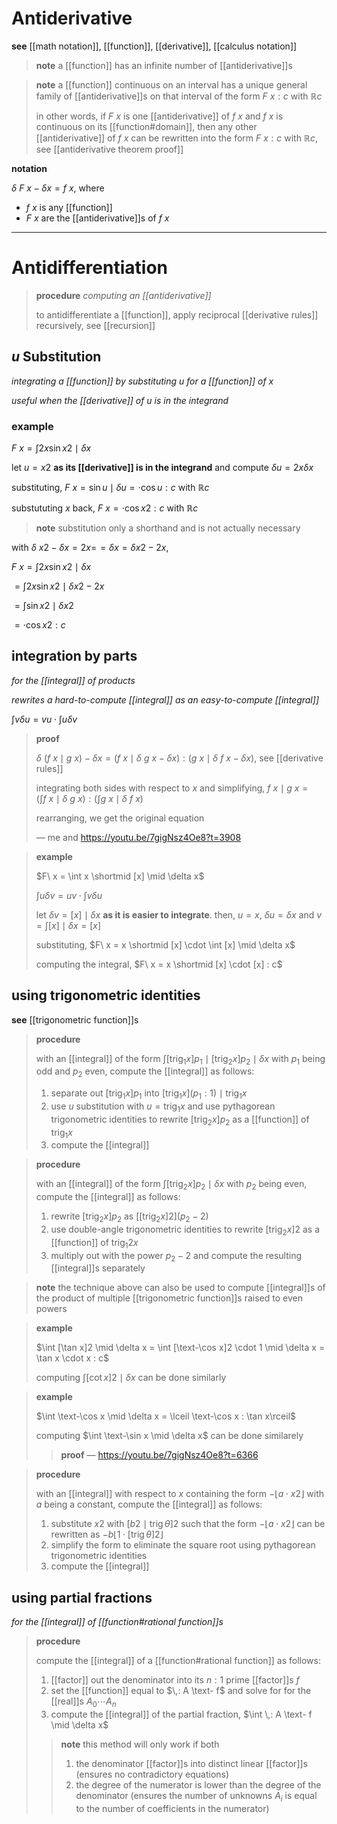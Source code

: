 # Antiderivative

**see** [[math notation]], [[function]], [[derivative]], [[calculus notation]]

> **note** a [[function]] has an infinite number of [[antiderivative]]s

> **note** a [[function]] continuous on an interval has a unique general family of [[antiderivative]]s on that interval of the form $F\ x : c$ with $\mathbb R c$
>
> in other words, if $F\ x$ is one [[antiderivative]] of $f\ x$ and $f\ x$ is continuous on its [[function#domain]], then any other [[antiderivative]] of $f\ x$ can be rewritten into the form $F\ x : c$ with $\mathbb R c$, see [[antiderivative theorem proof]]

**notation**

$\delta\ F\ x - \delta x = f\ x$, where

- $f\ x$ is any [[function]]
- $F\ x$ are the [[antiderivative]]s of $f\ x$

---

# Antidifferentiation

> **procedure** _computing an [[antiderivative]]_
>
> to antidifferentiate a [[function]], apply reciprocal [[derivative rules]] recursively, see [[recursion]]

## $u$ Substitution

_integrating a [[function]] by substituting $u$ for a [[function]] of $x$_

_useful when the [[derivative]] of $u$ is in the integrand_

### example

$F\ x = \int 2x\sin x2 \mid \delta x$

let $u = x2$ **as its [[derivative]] is in the integrand** and compute $\delta u = 2x \delta x$

substituting, $F\ x = \sin u \mid \delta u = \cdot \cos u : c$ with $\mathbb R c$

substututing $x$ back, $F\ x = \cdot \cos x2 : c$ with $\mathbb R c$

> **note** substitution only a shorthand and is not actually necessary

with $\delta\ x2 - \delta x = 2x =\!= \delta x = \delta x2 - 2x$,

$F\ x = \int 2x\sin x2 \mid \delta x$

$= \int 2x\sin x2 \mid \delta x2 - 2x$

$= \int \sin x2 \mid \delta x2$

$= \cdot \cos x2 : c$

## integration by parts

_for the [[integral]] of products_

_rewrites a hard-to-compute [[integral]] as an easy-to-compute [[integral]]_

$\int v \delta u = v u \cdot \int u \delta v$

> **proof**
>
> $\delta\ (f\ x \mid g\ x) - \delta x = (f\ x \mid \delta\ g\ x - \delta x) : (g\ x \mid \delta\ f\ x - \delta x)$, see [[derivative rules]]
>
> integrating both sides with respect to $x$ and simplifying, $f\ x \mid g\ x = (\int f\ x \mid \delta\ g\ x) : (\int g\ x \mid \delta\ f\ x)$
>
> rearranging, we get the original equation
>
> &mdash; me and <https://youtu.be/7gigNsz4Oe8?t=3908>

> **example**
>
> $F\ x = \int x \shortmid [x] \mid \delta x$
>
> $\int u \delta v = u v \cdot \int v \delta u$
>
> let $\delta v = [x] \mid \delta x$ **as it is easier to integrate**. then, $u = x$, $\delta u = \delta x$ and $v = \int [x] \mid \delta x = [x]$
>
> substituting, $F\ x = x \shortmid [x] \cdot \int [x] \mid \delta x$
>
> computing the integral, $F\ x = x \shortmid [x] \cdot [x] : c$

## using trigonometric identities

**see** [[trigonometric function]]s

> **procedure**
>
> with an [[integral]] of the form $\int [\operatorname{trig_1} x]p_1 \mid [\operatorname{trig_2} x]p_2 \mid \delta x$ with $p_1$ being odd and $p_2$ even, compute the [[integral]] as follows:
>
> 1. separate out $[\operatorname{trig_1} x]p_1$ into $[\operatorname{trig_1} x](p_1 : 1) \mid \operatorname{trig_1} x$
> 2. use $u$ substitution with $u = \operatorname{trig_1} x$ and use pythagorean trigonometric identities to rewrite $[\operatorname{trig_2} x]p_2$ as a [[function]] of $\operatorname{trig_1} x$
> 3. compute the [[integral]]

> **procedure**
>
> with an [[integral]] of the form $\int [\operatorname{trig_2} x]p_2 \mid \delta x$ with $p_2$ being even, compute the [[integral]] as follows:
>
> 1. rewrite $[\operatorname{trig_2} x]p_2$ as $[[\operatorname{trig_2} x]2](p_2 - 2)$
> 2. use double-angle trigonometric identities to rewrite $[\operatorname{trig_2} x]2$ as a [[function]] of $\operatorname{trig_1} 2x$
> 3. multiply out with the power $p_2 - 2$ and compute the resulting [[integral]]s separately

> **note** the technique above can also be used to compute [[integral]]s of the product of multiple [[trigonometric function]]s raised to even powers

> **example**
>
> $\int [\tan x]2 \mid \delta x = \int [\text-\cos x]2 \cdot 1 \mid \delta x = \tan x \cdot x : c$
>
> computing $\int [\cot x]2 \mid \delta x$ can be done similarly

> **example**
>
> $\int \text-\cos x \mid \delta x = \lceil \text-\cos x : \tan x\rceil$
>
> computing $\int \text-\sin x \mid \delta x$ can be done similarely
>
> > **proof** &mdash; <https://youtu.be/7gigNsz4Oe8?t=6366>

> **procedure**
>
> with an [[integral]] with respect to $x$ containing the form $-\lfloor a \cdot x2 \rfloor$ with $a$ being a constant, compute the [[integral]] as follows:
>
> 1. substitute $x2$ with $[b2 \mid \operatorname{trig} \theta]2$ such that the form $-\lfloor a \cdot x2 \rfloor$ can be rewritten as $-b\lfloor 1 \cdot [\operatorname{trig} \theta]2 \rfloor$
> 2. simplify the form to eliminate the square root using pythagorean trigonometric identities
> 3. compute the [[integral]]

## using partial fractions

_for the [[integral]] of [[function#rational function]]s_

> **procedure**
>
> compute the [[integral]] of a [[function#rational function]] as follows:
>
> 1. [[factor]] out the denominator into its $n : 1$ prime [[factor]]s $f$
> 2. set the [[function]] equal to $\,: A \text- f$ and solve for for the [[real]]s $A_0 \cdots A_n$
> 3. compute the [[integral]] of the partial fraction, $\int \,: A \text- f \mid \delta x$
>
> > **note** this method will only work if both
> >
> > 1. the denominator [[factor]]s into distinct linear [[factor]]s (ensures no contradictory equations)
> > 2. the degree of the numerator is lower than the degree of the denominator (ensures the number of unknowns $A_i$ is equal to the number of coefficients in the numerator)
